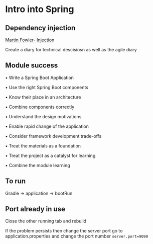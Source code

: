 # Intro into Spring

## Dependency injection

[Martin Fowler- Injection](https://www.martinfowler.com/articles/injection.html)

Create a diary for technical descisiosn as well as the agile diary

## Module success

• Write a Spring Boot Application

• Use the right Spring Boot components

• Know their place in an architecture

• Combine components correctly

• Understand the design motivations

• Enable rapid change of the application

• Consider framework development trade-offs

• Treat the materials as a foundation

• Treat the project as a catalyst for learning

• Combine the module learning

## To run

Gradle -> application -> bootRun

## Port already in use

Close the other running tab and rebuild

If the problem persists then change the server port go to application.properties and change the port number
```server.port=9090```
